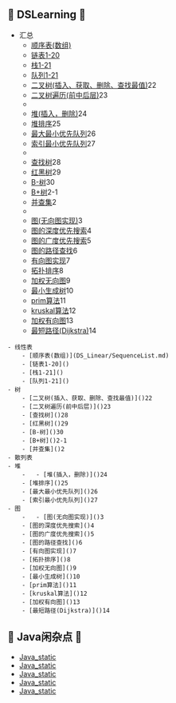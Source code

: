 ## &#127800; DSLearning &#127800;
- 汇总
	- [顺序表(数组)](DS_Linear/SequenceList.md)
	- [链表1-20]()
	- [栈1-21]()
	- [队列1-21]()
	- [二叉树(插入、获取、删除、查找最值)]()22
	- [二叉树遍历(前中后层)]()23
	- 
	- [堆(插入，删除)]()24
	- [堆排序]()25
	- [最大最小优先队列]()26
	- [索引最小优先队列]()27
	- 
	- [查找树]()28
	- [红黑树]()29
	- [B-树]()30
	- [B+树]()2-1
	- [并查集]()2
	- 
	- [图(无向图实现)](DS_graph/gragh.md)3
	- [图的深度优先搜索]()4
	- [图的广度优先搜索]()5
	- [图的路径查找]()6
	- [有向图实现]()7
	- [拓扑排序]()8
	- [加权无向图]()9
	- [最小生成树]()10
	- [prim算法]()11
	- [kruskal算法]()12
	- [加权有向图]()13
	- [最短路径(Dijkstra)]()14

```
- 线性表
	- [顺序表(数组)](DS_Linear/SequenceList.md)
	- [链表1-20]()
	- [栈1-21]()
	- [队列1-21]()
- 树
	- [二叉树(插入、获取、删除、查找最值)]()22
	- [二叉树遍历(前中后层)]()23
	- [查找树]()28
	- [红黑树]()29
	- [B-树]()30
	- [B+树]()2-1
	- [并查集]()2
- 散列表
- 堆
	- 	- [堆(插入，删除)]()24
	- [堆排序]()25
	- [最大最小优先队列]()26
	- [索引最小优先队列]()27
- 图
	- 	- [图(无向图实现)]()3
	- [图的深度优先搜索]()4
	- [图的广度优先搜索]()5
	- [图的路径查找]()6
	- [有向图实现]()7
	- [拓扑排序]()8
	- [加权无向图]()9
	- [最小生成树]()10
	- [prim算法]()11
	- [kruskal算法]()12
	- [加权有向图]()13
	- [最短路径(Dijkstra)]()14
```

## &#127800; Java闲杂点 &#127800;

- [Java_static](Java_零碎/Java_static.md)
- [Java_static](Java_零碎/Java_this.md)
- [Java_static](Java_零碎/Java_volatile.md)
- [Java_static](Java_零碎/Java_for.md)
- [Java_static](Java_零碎/Java_泛型.md)